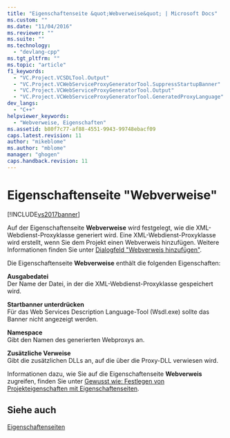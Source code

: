 ```yaml
---
title: "Eigenschaftenseite &quot;Webverweise&quot; | Microsoft Docs"
ms.custom: ""
ms.date: "11/04/2016"
ms.reviewer: ""
ms.suite: ""
ms.technology: 
  - "devlang-cpp"
ms.tgt_pltfrm: ""
ms.topic: "article"
f1_keywords: 
  - "VC.Project.VCSDLTool.Output"
  - "VC.Project.VCWebServiceProxyGeneratorTool.SuppressStartupBanner"
  - "VC.Project.VCWebServiceProxyGeneratorTool.Output"
  - "VC.Project.VCWebServiceProxyGeneratorTool.GeneratedProxyLanguage"
dev_langs: 
  - "C++"
helpviewer_keywords: 
  - "Webverweise, Eigenschaften"
ms.assetid: b80f7c77-af88-4551-9943-99748ebacf09
caps.latest.revision: 11
author: "mikeblome"
ms.author: "mblome"
manager: "ghogen"
caps.handback.revision: 11
---
```

# Eigenschaftenseite &quot;Webverweise&quot;
[!INCLUDE[vs2017banner](../assembler/inline/includes/vs2017banner.md)]

Auf der Eigenschaftenseite **Webverweise** wird festgelegt, wie die XML\-Webdienst\-Proxyklasse generiert wird.  Eine XML\-Webdienst\-Proxyklasse wird erstellt, wenn Sie dem Projekt einen Webverweis hinzufügen.  Weitere Informationen finden Sie unter [Dialogfeld "Webverweis hinzufügen"](assetId:///bdf05776-c591-40af-bfd7-e1e2aa1e87b5).  
  
 Die Eigenschaftenseite **Webverweise** enthält die folgenden Eigenschaften:  
  
 **Ausgabedatei**  
 Der Name der Datei, in der die XML\-Webdienst\-Proxyklasse gespeichert wird.  
  
 **Startbanner unterdrücken**  
 Für das Web Services Description Language\-Tool \(Wsdl.exe\) sollte das Banner nicht angezeigt werden.  
  
 **Namespace**  
 Gibt den Namen des generierten Webproxys an.  
  
 **Zusätzliche Verweise**  
 Gibt die zusätzlichen DLLs an, auf die über die Proxy\-DLL verwiesen wird.  
  
 Informationen dazu, wie Sie auf die Eigenschaftenseite **Webverweis** zugreifen, finden Sie unter [Gewusst wie: Festlegen von Projekteigenschaften mit Eigenschaftenseiten](../misc/how-to-specify-project-properties-with-property-pages.md).  
  
## Siehe auch  
 [Eigenschaftenseiten](../ide/property-pages-visual-cpp.md)
